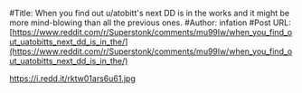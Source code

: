 #Title: When you find out u/atobitt's next DD is in the works and it might be more mind-blowing than all the previous ones.
#Author: infation
#Post URL: [https://www.reddit.com/r/Superstonk/comments/mu99lw/when_you_find_out_uatobitts_next_dd_is_in_the/](https://www.reddit.com/r/Superstonk/comments/mu99lw/when_you_find_out_uatobitts_next_dd_is_in_the/)


https://i.redd.it/rktw01ars6u61.jpg